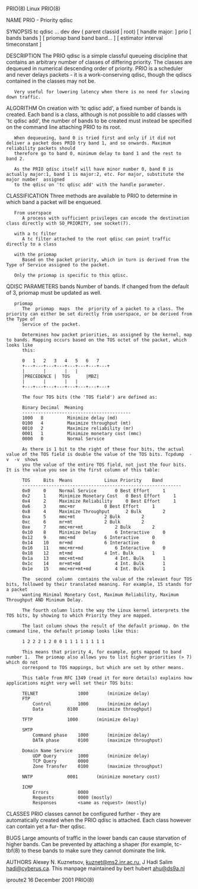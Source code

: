 PRIO(8)									     Linux								       PRIO(8)

NAME
       PRIO - Priority qdisc

SYNOPSIS
       tc qdisc ... dev dev ( parent classid | root) [ handle major: ] prio [ bands bands ] [ priomap band band band...	 ] [ estimator interval timeconstant ]

DESCRIPTION
       The PRIO qdisc is a simple classful queueing discipline that contains an arbitrary number of classes of differing priority. The classes are dequeued in
       numerical  descending  order  of priority. PRIO is a scheduler and never delays packets - it is a work-conserving qdisc, though the qdiscs contained in
       the classes may not be.

       Very useful for lowering latency when there is no need for slowing down traffic.

ALGORITHM
       On creation with 'tc qdisc add', a fixed number of bands is created. Each band is a class, although is not possible to add classes with 'tc qdisc add',
       the number of bands to be created must instead be specified on the command line attaching PRIO to its root.

       When dequeueing, band 0 is tried first and only if it did not deliver a packet does PRIO try band 1, and so onwards. Maximum reliability packets should
       therefore go to band 0, minimum delay to band 1 and the rest to band 2.

       As the PRIO qdisc itself will have minor number 0, band 0 is actually major:1, band 1 is major:2, etc. For major, substitute the major number  assigned
       to the qdisc on 'tc qdisc add' with the handle parameter.

CLASSIFICATION
       Three methods are available to PRIO to determine in which band a packet will be enqueued.

       From userspace
	      A process with sufficient privileges can encode the destination class directly with SO_PRIORITY, see socket(7).

       with a tc filter
	      A tc filter attached to the root qdisc can point traffic directly to a class

       with the priomap
	      Based on the packet priority, which in turn is derived from the Type of Service assigned to the packet.

       Only the priomap is specific to this qdisc.

QDISC PARAMETERS
       bands  Number of bands. If changed from the default of 3, priomap must be updated as well.

       priomap
	      The  priomap  maps  the  priority of a packet to a class. The priority can either be set directly from userspace, or be derived from the Type of
	      Service of the packet.

	      Determines how packet priorities, as assigned by the kernel, map to bands. Mapping occurs based on the TOS octet of the packet, which looks like
	      this:

	      0	  1   2	  3   4	  5   6	  7
	      +---+---+---+---+---+---+---+---+
	      |		  |		  |   |
	      |PRECEDENCE |	 TOS	  |MBZ|
	      |		  |		  |   |
	      +---+---+---+---+---+---+---+---+

	      The four TOS bits (the 'TOS field') are defined as:

	      Binary Decimal  Meaning
	      -----------------------------------------
	      1000   8	       Minimize delay (md)
	      0100   4	       Maximize throughput (mt)
	      0010   2	       Maximize reliability (mr)
	      0001   1	       Minimize monetary cost (mmc)
	      0000   0	       Normal Service

	      As there is 1 bit to the right of these four bits, the actual value of the TOS field is double the value of the TOS bits. Tcpdump	 -v  -v	 shows
	      you the value of the entire TOS field, not just the four bits. It is the value you see in the first column of this table:

	      TOS     Bits  Means		     Linux Priority    Band
	      ------------------------------------------------------------
	      0x0     0	    Normal Service	     0 Best Effort     1
	      0x2     1	    Minimize Monetary Cost   0 Best Effort     1
	      0x4     2	    Maximize Reliability     0 Best Effort     1
	      0x6     3	    mmc+mr		     0 Best Effort     1
	      0x8     4	    Maximize Throughput	     2 Bulk	       2
	      0xa     5	    mmc+mt		     2 Bulk	       2
	      0xc     6	    mr+mt		     2 Bulk	       2
	      0xe     7	    mmc+mr+mt		     2 Bulk	       2
	      0x10    8	    Minimize Delay	     6 Interactive     0
	      0x12    9	    mmc+md		     6 Interactive     0
	      0x14    10    mr+md		     6 Interactive     0
	      0x16    11    mmc+mr+md		     6 Interactive     0
	      0x18    12    mt+md		     4 Int. Bulk       1
	      0x1a    13    mmc+mt+md		     4 Int. Bulk       1
	      0x1c    14    mr+mt+md		     4 Int. Bulk       1
	      0x1e    15    mmc+mr+mt+md	     4 Int. Bulk       1

	      The  second  column  contains the value of the relevant four TOS bits, followed by their translated meaning. For example, 15 stands for a packet
	      wanting Minimal Monetary Cost, Maximum Reliability, Maximum Throughput AND Minimum Delay.

	      The fourth column lists the way the Linux kernel interprets the TOS bits, by showing to which Priority they are mapped.

	      The last column shows the result of the default priomap. On the command line, the default priomap looks like this:

		  1 2 2 2 1 2 0 0 1 1 1 1 1 1 1 1

	      This means that priority 4, for example, gets mapped to band number 1.  The priomap also allows you to list higher priorities (> 7) which do not
	      correspond to TOS mappings, but which are set by other means.

	      This table from RFC 1349 (read it for more details) explains how applications might very well set their TOS bits:

	      TELNET		       1000	      (minimize delay)
	      FTP
		      Control	       1000	      (minimize delay)
		      Data	       0100	      (maximize throughput)

	      TFTP		       1000	      (minimize delay)

	      SMTP
		      Command phase    1000	      (minimize delay)
		      DATA phase       0100	      (maximize throughput)

	      Domain Name Service
		      UDP Query	       1000	      (minimize delay)
		      TCP Query	       0000
		      Zone Transfer    0100	      (maximize throughput)

	      NNTP		       0001	      (minimize monetary cost)

	      ICMP
		      Errors	       0000
		      Requests	       0000 (mostly)
		      Responses	       <same as request> (mostly)

CLASSES
       PRIO classes cannot be configured further - they are automatically created when the PRIO qdisc is attached. Each class however can contain yet  a  fur‐
       ther qdisc.

BUGS
       Large  amounts  of  traffic  in the lower bands can cause starvation of higher bands. Can be prevented by attaching a shaper (for example, tc-tbf(8) to
       these bands to make sure they cannot dominate the link.

AUTHORS
       Alexey N. Kuznetsov, <kuznet@ms2.inr.ac.ru>,  J Hadi Salim <hadi@cyberus.ca>. This manpage maintained by bert hubert <ahu@ds9a.nl>

iproute2							       16 December 2001								       PRIO(8)
